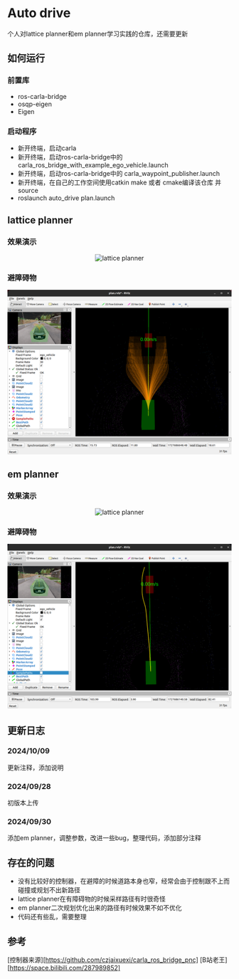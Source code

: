 # Auto drive
个人对lattice planner和em planner学习实践的仓库，还需要更新

## 如何运行
### 前置库
- ros-carla-bridge
- osqp-eigen
- Eigen

### 启动程序
- 新开终端，启动carla
- 新开终端，启动ros-carla-bridge中的 carla_ros_bridge_with_example_ego_vehicle.launch
- 新开终端，启动ros-carla-bridge中的 carla_waypoint_publisher.launch
- 新开终端，在自己的工作空间使用catkin make 或者 cmake编译该仓库 并source
- roslaunch auto_drive plan.launch

## lattice planner
### 效果演示

<div align=center>
<img src="./docs/lattice_planner.gif" alt="lattice planner"/>
</div>

### 避障碍物

<div align=center>
<img src="./docs/lattice_planner.png" alt="lattice planner"/>
</div>

## em planner
### 效果演示

<div align=center>
<img src="./docs/em_planner.gif" alt="lattice planner"/>
</div>

### 避障碍物

<div align=center>
<img src="./docs/em_planner.png" alt="lattice planner"/>
</div>

## 更新日志
### 2024/10/09

更新注释，添加说明

### 2024/09/28

初版本上传

### 2024/09/30

添加em planner，调整参数，改进一些bug，整理代码，添加部分注释

## 存在的问题
- 没有比较好的控制器，在避障的时候道路本身也窄，经常会由于控制跟不上而碰撞或规划不出新路径
- lattice planner在有障碍物的时候采样路径有时很奇怪
- em planner二次规划优化出来的路径有时候效果不如不优化
- 代码还有些乱，需要整理
  
## 参考
[控制器来源][https://github.com/czjaixuexi/carla_ros_bridge_pnc]
[B站老王][https://space.bilibili.com/287989852]
